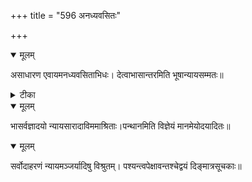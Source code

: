 +++
title = "596 अनध्यवसितः"

+++


<details open><summary>मूलम्</summary>

असाधारण एवायमनध्यवसिताभिधः। देत्वाभासान्तरमिति भूषान्यायसम्मतः॥
</details>



<details><summary>टीका</summary>

न्यायपरि.[175]
</details>



<details open><summary>मूलम्</summary>

भासर्वज्ञादयो न्यायसारादाविममाश्रिताः।पन्थानमिति विज्ञेयं मानमेयोदयादितः॥
</details>



<details open><summary>मूलम्</summary>

सर्वोदाहरणं न्यायमञ्जर्यादिषु विश्रुतम्। पश्यन्त्वपेक्षावन्तश्चेद्वयं दिङ्मात्रसूचकाः॥
</details>

